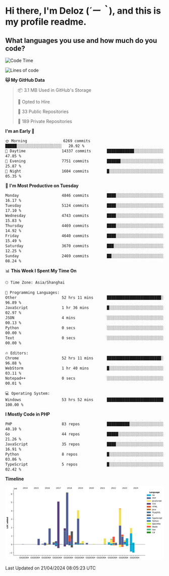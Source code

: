 # **Hi there, I'm Deloz (*´ー｀*), and this is my profile readme.**

## **What languages you use and how much do you code?**

<!--START_SECTION:waka-->
![Code Time](http://img.shields.io/badge/Code%20Time-3%2C807%20hrs%209%20mins-blue)

![Lines of code](https://img.shields.io/badge/From%20Hello%20World%20I%27ve%20Written-35.8%20million%20lines%20of%20code-blue)

**🐱 My GitHub Data** 

> 📦 3.1 MB Used in GitHub's Storage 
 > 
> 💼 Opted to Hire
 > 
> 📜 33 Public Repositories 
 > 
> 🔑 189 Private Repositories 
 > 
**I'm an Early 🐤** 

```text
🌞 Morning                6269 commits        █████░░░░░░░░░░░░░░░░░░░░   20.92 % 
🌆 Daytime                14337 commits       ████████████░░░░░░░░░░░░░   47.85 % 
🌃 Evening                7751 commits        ██████░░░░░░░░░░░░░░░░░░░   25.87 % 
🌙 Night                  1604 commits        █░░░░░░░░░░░░░░░░░░░░░░░░   05.35 % 
```
📅 **I'm Most Productive on Tuesday** 

```text
Monday                   4846 commits        ████░░░░░░░░░░░░░░░░░░░░░   16.17 % 
Tuesday                  5124 commits        ████░░░░░░░░░░░░░░░░░░░░░   17.10 % 
Wednesday                4743 commits        ████░░░░░░░░░░░░░░░░░░░░░   15.83 % 
Thursday                 4469 commits        ████░░░░░░░░░░░░░░░░░░░░░   14.92 % 
Friday                   4640 commits        ████░░░░░░░░░░░░░░░░░░░░░   15.49 % 
Saturday                 3670 commits        ███░░░░░░░░░░░░░░░░░░░░░░   12.25 % 
Sunday                   2469 commits        ██░░░░░░░░░░░░░░░░░░░░░░░   08.24 % 
```


📊 **This Week I Spent My Time On** 

```text
🕑︎ Time Zone: Asia/Shanghai

💬 Programming Languages: 
Other                    52 hrs 11 mins      ████████████████████████░   96.89 % 
JavaScript               1 hr 36 mins        █░░░░░░░░░░░░░░░░░░░░░░░░   02.97 % 
JSON                     4 mins              ░░░░░░░░░░░░░░░░░░░░░░░░░   00.13 % 
Python                   0 secs              ░░░░░░░░░░░░░░░░░░░░░░░░░   00.00 % 
Text                     0 secs              ░░░░░░░░░░░░░░░░░░░░░░░░░   00.00 % 

🔥 Editors: 
Chrome                   52 hrs 11 mins      ████████████████████████░   96.88 % 
WebStorm                 1 hr 40 mins        █░░░░░░░░░░░░░░░░░░░░░░░░   03.11 % 
Notepad++                0 secs              ░░░░░░░░░░░░░░░░░░░░░░░░░   00.01 % 

💻 Operating System: 
Windows                  53 hrs 52 mins      █████████████████████████   100.00 % 
```

**I Mostly Code in PHP** 

```text
PHP                      83 repos            ██████████░░░░░░░░░░░░░░░   40.10 % 
Go                       44 repos            █████░░░░░░░░░░░░░░░░░░░░   21.26 % 
JavaScript               35 repos            ████░░░░░░░░░░░░░░░░░░░░░   16.91 % 
Python                   8 repos             █░░░░░░░░░░░░░░░░░░░░░░░░   03.86 % 
TypeScript               5 repos             █░░░░░░░░░░░░░░░░░░░░░░░░   02.42 % 
```



**Timeline**

![Lines of Code chart](https://raw.githubusercontent.com/deloz/deloz/main/assets/bar_graph.png)


 Last Updated on 21/04/2024 08:05:23 UTC
<!--END_SECTION:waka-->
